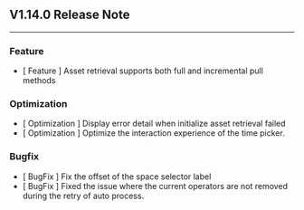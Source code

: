 ## V1.14.0 Release Note

---

### Feature

- [ Feature ] Asset retrieval supports both full and incremental pull methods

### Optimization

- [ Optimization ] Display error detail when initialize asset retrieval failed
- [ Optimization ] Optimize the interaction experience of the time picker.

### Bugfix

- [ BugFix ] Fix the offset of the space selector label
- [ BugFix ] Fixed the issue where the current operators are not removed during the retry of auto process.
